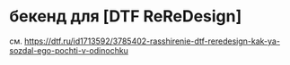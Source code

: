 # бекенд для [DTF ReReDesign]

см. https://dtf.ru/id1713592/3785402-rasshirenie-dtf-reredesign-kak-ya-sozdal-ego-pochti-v-odinochku
